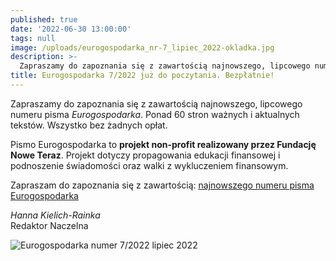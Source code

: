 ```yaml
---
published: true
date: '2022-06-30 13:00:00'
tags: null
image: /uploads/eurogospodarka_nr-7_lipiec_2022-okladka.jpg
description: >-
  Zapraszamy do zapoznania się z zawartością najnowszego, lipcowego numeru pisma Eurogospodarka. Ponad 60 stron ważnych i aktualnych tekstów. Do poczytania... bez opłat. 
title: Eurogospodarka 7/2022 już do poczytania. Bezpłatnie!
---
```


Zapraszamy do zapoznania się z zawartością najnowszego, lipcowego numeru pisma *Eurogospodarka*. Ponad 60 stron ważnych i aktualnych tekstów. Wszystko bez żadnych opłat. 

Pismo Eurogospodarka to **projekt non-profit realizowany przez Fundację Nowe Teraz**. Projekt dotyczy propagowania edukacji finansowej i podnoszenie świadomości oraz walki z wykluczeniem finansowym.

Zapraszam do zapoznania się z zawartością: [najnowszego numeru pisma Eurogospodarka](https://eurogospodarka.eu/eurogospodarka-lipiec-2022/)

*Hanna Kielich-Rainka*   
Redaktor Naczelna

![Eurogospodarka numer 7/2022 lipiec 2022](/uploads/eurogospodarka_nr-7_lipiec_2022-spis-tresci.jpg)
